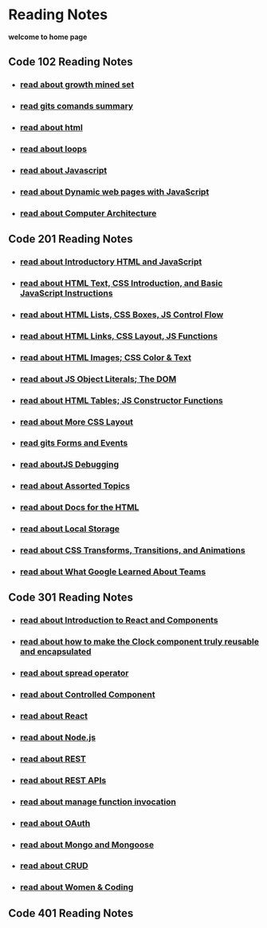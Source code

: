 # Reading Notes
**welcome to home page** 

## Code 102 Reading Notes
* ### [read about growth mined set](https://rulaalqasem.github.io/reading-note/growthminde)
* ### [read gits comands summary](https://rulaalqasem.github.io/reading-note/git%20summary)
* ### [read about html](https://rulaalqasem.github.io/reading-note/Structure%20web%20pages%20with%20HTML)
* ### [read about loops](https://rulaalqasem.github.io/reading-note/comp-loop)
* ### [read about Javascript](https://rulaalqasem.github.io/reading-note/Javascript)
* ### [read about Dynamic web pages with JavaScript](https://rulaalqasem.github.io/reading-note/Dynamic%20web%20pages%20with%20JavaScript)
* ### [read about Computer Architecture](https://rulaalqasem.github.io/reading-note/Computer%20Architecture)
## Code 201 Reading Notes
* ### [read about Introductory HTML and JavaScript](https://rulaalqasem.github.io/reading-note/class-01)
* ### [read about HTML Text, CSS Introduction, and Basic JavaScript Instructions](https://rulaalqasem.github.io/reading-note/class-02)
* ### [read about HTML Lists, CSS Boxes, JS Control Flow](https://rulaalqasem.github.io/reading-note/class03)
* ### [read about HTML Links, CSS Layout, JS Functions](https://rulaalqasem.github.io/reading-note/class04)
* ### [read about  HTML Images; CSS Color & Text](https://rulaalqasem.github.io/reading-note/class05)
* ### [read about JS Object Literals; The DOM](https://rulaalqasem.github.io/reading-note/class06)
* ### [read about HTML Tables; JS Constructor Functions](https://rulaalqasem.github.io/reading-note/class07)
* ### [read about More CSS Layout](https://rulaalqasem.github.io/reading-note/class08)
* ### [read gits Forms and Events](https://rulaalqasem.github.io/reading-note/class09)
* ### [read aboutJS Debugging](https://rulaalqasem.github.io/reading-note/class10)
* ### [read about Assorted Topics](https://rulaalqasem.github.io/reading-note/class011)
* ### [read about Docs for the HTML ](https://rulaalqasem.github.io/reading-note/class012)
* ### [read about  Local Storage](https://rulaalqasem.github.io/reading-note/class013)
* ### [read about  CSS Transforms, Transitions, and Animations](https://rulaalqasem.github.io/reading-note/class014a)
* ### [read about What Google Learned About Teams](https://rulaalqasem.github.io/reading-note/class014b)
## Code 301 Reading Notes
* ### [read about Introduction to React and Components](https://rulaalqasem.github.io/reading-note/301r1)
* ### [read about how to make the Clock component truly reusable and encapsulated](https://rulaalqasem.github.io/reading-note/301r2)
* ### [read about spread operator](https://rulaalqasem.github.io/reading-note/301r3)
* ### [read about Controlled Component](https://rulaalqasem.github.io/reading-note/301r4)
* ### [read about React](https://rulaalqasem.github.io/reading-note/301r5)
* ### [read about Node.js](https://rulaalqasem.github.io/reading-note/301r6)
* ### [read about REST](https://rulaalqasem.github.io/reading-note/301r07)
* ### [read about REST APIs](https://rulaalqasem.github.io/reading-note/301r08)
* ### [read about manage function invocation](https://rulaalqasem.github.io/reading-note/301r10)
* ### [read about OAuth](https://rulaalqasem.github.io/reading-note/301r011)
* ### [read about Mongo and Mongoose](https://rulaalqasem.github.io/reading-note/301r012)
* ### [read about CRUD](https://rulaalqasem.github.io/reading-note/301r013)
* ### [read about Women & Coding](https://rulaalqasem.github.io/reading-note/301r14)
## Code 401 Reading Notes
